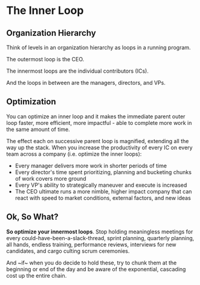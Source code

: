 # The Inner Loop

## Organization Hierarchy

Think of levels in an organization hierarchy as loops in a running program.

The outermost loop is the CEO.

The innermost loops are the individual contributors (ICs).

And the loops in between are the managers, directors, and VPs.

## Optimization

You can optimize an inner loop and it makes the immediate parent outer loop
faster, more efficient, more impactful - able to complete more work in the same
amount of time.

The effect each on successive parent loop is magnified, extending all the way up
the stack. When you increase the productivity of every IC on every team across
a company (i.e. optimize the inner loops):

- Every manager delivers more work in shorter periods of time
- Every director's time spent prioritizing, planning and bucketing chunks of
  work covers more ground
- Every VP's ability to strategically maneuver and execute is increased
- The CEO ultimate runs a more nimble, higher impact company that can react with
  speed to market conditions, external factors, and new ideas

## Ok, So What?

**So optimize your innermost loops**. Stop holding meaningless meetings for
every could-have-been-a-slack-thread, sprint planning, quarterly planning, all
hands, endless training, performance reviews, interviews for new candidates, and
cargo culting scrum ceremonies.

And ~if~ when you do decide to hold these, try to chunk them at the beginning or
end of the day and be aware of the exponential, cascading cost up the entire
chain.
